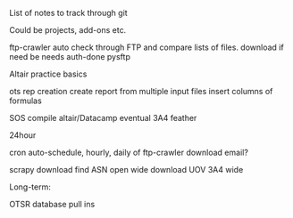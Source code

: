 List of notes to track through git

Could be projects, add-ons etc.

ftp-crawler
    auto check through FTP and compare lists of files.
    download if need be
    needs auth-done
    pysftp

Altair
    practice basics

ots rep creation
    create report from multiple input files
    insert columns of formulas

SOS
    compile
    altair/Datacamp
    eventual 3A4
    feather

24hour
    

cron 
    auto-schedule, hourly, daily of ftp-crawler
    download email?

scrapy
    download find ASN open wide
    download UOV 3A4 wide

Long-term:

OTSR
    database
    pull ins